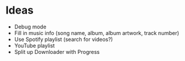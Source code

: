 # Ideas

- Debug mode
- Fill in music info (song name, album, album artwork, track number)
- Use Spotify playlist (search for videos?)
- YouTube playlist
- Split up Downloader with Progress
